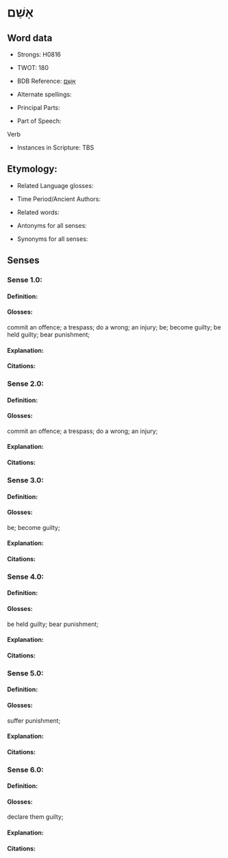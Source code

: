 # אָשַׁם

<!-- Status: S2="NeedsEdits" -->
<!-- Lexica used for edits:   -->

## Word data

* Strongs: H0816

* TWOT: 180

* BDB Reference: [אָשַׁם](rc://en/bdb/dict/a.gf.aa)

* Alternate spellings:

* Principal Parts:

* Part of Speech:

Verb

* Instances in Scripture: TBS

## Etymology:

* Related Language glosses:

* Time Period/Ancient Authors:

* Related words:

* Antonyms for all senses:

* Synonyms for all senses:

## Senses

### Sense 1.0:

#### Definition:

#### Glosses:

commit an offence; a trespass; do a wrong; an injury; be; become guilty; be held guilty; bear punishment; 

#### Explanation:

#### Citations:



### Sense 2.0:

#### Definition:

#### Glosses:

commit an offence; a trespass; do a wrong; an injury; 

#### Explanation:

#### Citations:



### Sense 3.0:

#### Definition:

#### Glosses:

be; become guilty; 

#### Explanation:

#### Citations:



### Sense 4.0:

#### Definition:

#### Glosses:

be held guilty; bear punishment; 

#### Explanation:

#### Citations:



### Sense 5.0:

#### Definition:

#### Glosses:

suffer punishment; 

#### Explanation:

#### Citations:



### Sense 6.0:

#### Definition:

#### Glosses:

declare them guilty; 

#### Explanation:

#### Citations:



